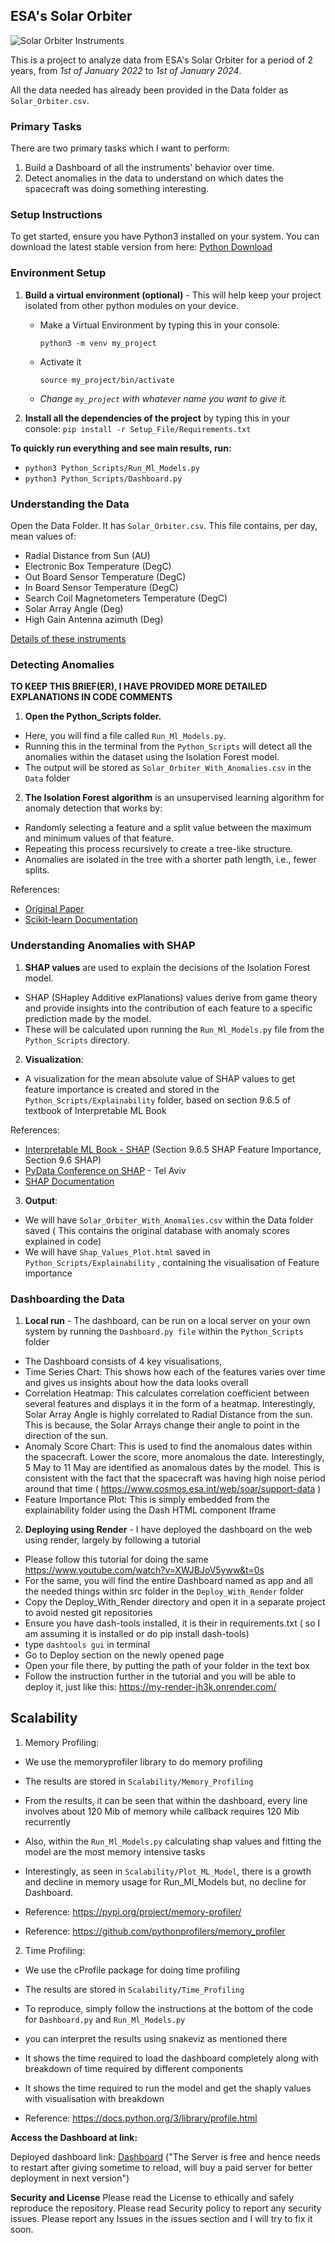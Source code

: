 ## ESA's Solar Orbiter

![Solar Orbiter Instruments]( https://github.com/Rishie123/Solar_Orbiter_Anomalies/blob/main/Images/Solar_Orbiter_Instruments.png )


This is a project to analyze data from ESA's Solar Orbiter for a period of 2 years, from *1st of January 2022* to *1st of January 2024*.

All the data needed has already been provided in the Data folder as `Solar_Orbiter.csv`.

### Primary Tasks

There are two primary tasks which I want to perform:
1. Build a Dashboard of all the instruments' behavior over time.
2. Detect anomalies in the data to understand on which dates the spacecraft was doing something interesting.

### Setup Instructions

To get started, ensure you have Python3 installed on your system. You can download the latest stable version from here: 
[Python Download](https://www.python.org/downloads/)


### Environment Setup

1. **Build a virtual environment (optional)** - This will help keep your project isolated from other python modules on your device.
   - Make a Virtual Environment by typing this in your console:
     ```
     python3 -m venv my_project
     ```
   - Activate it 
     ```
     source my_project/bin/activate
     ```
   - *Change `my_project` with whatever name you want to give it.*

2. **Install all the dependencies of the project** by typing this in your console:
`pip install -r Setup_File/Requirements.txt`





**To quickly run everything and see main results, run:**
- `python3 Python_Scripts/Run_Ml_Models.py`
- `python3 Python_Scripts/Dashboard.py`


### Understanding the Data

Open the Data Folder. It has `Solar_Orbiter.csv`. This file contains, per day, mean values of:
- Radial Distance from Sun (AU)
- Electronic Box Temperature (DegC)
- Out Board Sensor Temperature (DegC)
- In Board Sensor Temperature (DegC)
- Search Coil Magnetometers Temperature (DegC)
- Solar Array Angle (Deg)
- High Gain Antenna azimuth (Deg)

[Details of these instruments](https://sci.esa.int/web/solar-orbiter/-/51217-instruments)

### Detecting Anomalies

**TO KEEP THIS BRIEF(ER), I HAVE PROVIDED MORE DETAILED EXPLANATIONS IN CODE COMMENTS**

1. **Open the Python_Scripts folder.**
- Here, you will find a file called `Run_Ml_Models.py`.
- Running this in the terminal from the `Python_Scripts` will detect all the anomalies within the dataset using the Isolation Forest model.
- The output will be stored as `Solar_Orbiter_With_Anomalies.csv` in the `Data` folder

2. **The Isolation Forest algorithm** is an unsupervised learning algorithm for anomaly detection that works by:
- Randomly selecting a feature and a split value between the maximum and minimum values of that feature.
- Repeating this process recursively to create a tree-like structure.
- Anomalies are isolated in the tree with a shorter path length, i.e., fewer splits.


References:
- [Original Paper](https://cs.nju.edu.cn/zhouzh/zhouzh.files/publication/icdm08b.pdf)
- [Scikit-learn Documentation](https://scikit-learn.org/stable/modules/generated/sklearn.ensemble.IsolationForest.html)

### Understanding Anomalies with SHAP

1. **SHAP values** are used to explain the decisions of the Isolation Forest model.
- SHAP (SHapley Additive exPlanations) values derive from game theory and provide insights into the contribution of each feature to a specific prediction made by the model.
- These will be calculated upon running the `Run_Ml_Models.py` file from the `Python_Scripts` directory.

2. **Visualization**: 
- A visualization for the mean absolute value of SHAP values to get feature importance is created and stored in the `Python_Scripts/Explainability` folder, based on section 9.6.5 of textbook of Interpretable ML Book

References:
- [Interpretable ML Book - SHAP](https://christophm.github.io/interpretable-ml-book/shap.html) (Section 9.6.5 SHAP Feature Importance, Section 9.6 SHAP)
- [PyData Conference on SHAP](https://www.youtube.com/watch?v=5p8B2Ikcw-k) - Tel Aviv
- [SHAP Documentation](https://shap.readthedocs.io/en/latest/)

3. **Output**:  
- We will have `Solar_Orbiter_With_Anomalies.csv` within the Data folder saved ( This contains the original database with anomaly scores explained in code)
- We will have `Shap_Values_Plot.html` saved in `Python_Scripts/Explainability` , containing the visualisation of Feature importance

### Dashboarding the Data

1. **Local run** - The dashboard, can be run on a local server on your own system by running the `Dashboard.py file` within the `Python_Scripts` folder
- The Dashboard consists of 4 key visualisations, 
- Time Series Chart: This shows how each of the features varies over time and gives us insights about how the data looks overall
- Correlation Heatmap: This calculates correlation coefficient between several features and displays it in the form of a heatmap. Interestingly,
Solar Array Angle is highly correlated to Radial Distance from the sun. This is because, the Solar Arrays change their angle to point in the direction of the sun.
- Anomaly Score Chart: This is used to find the anomalous dates within the spacecraft. Lower the score, more anomalous the date. Interestingly,
5 May to 11 May are identified as anomalous dates by the model. This is consistent with the fact that the spacecraft was having high noise period around that time ( https://www.cosmos.esa.int/web/soar/support-data )
- Feature Importance Plot: This is simply embedded from the explainability folder using the Dash HTML component Iframe

2. **Deploying using Render** - I have deployed the dashboard on the web using render, largely by following a tutorial
- Please follow this tutorial for doing the same https://www.youtube.com/watch?v=XWJBJoV5yww&t=0s
- For the same, you will find the entire Dashboard named as app and all the needed things within src folder in the `Deploy_With_Render` folder 
- Copy the Deploy_With_Render directory and open it in a separate project to avoid nested git repositories
- Ensure you have dash-tools installed, it is their in requirements.txt ( so I am assuming it is installed or do pip install dash-tools)
- type `dashtools gui` in terminal
- Go to Deploy section on the newly opened page 
- Open your file there, by putting the path of your folder in the text box
- Follow the instruction further in the tutorial and you will be able to deploy it, just like this: https://my-render-jh3k.onrender.com/

## Scalability

1. Memory Profiling:  

- We use the memoryprofiler library to do memory profiling
- The results are stored in `Scalability/Memory_Profiling`
- From the results, it can be seen that within the dashboard, every line involves about 120 Mib of memory while callback requires 120 Mib recurrently
- Also, within the `Run_Ml_Models.py` calculating shap values and fitting the model are the most memory intensive tasks
- Interestingly, as seen in `Scalability/Plot_ML_Model`, there is a growth and decline in memory usage for Run_Ml_Models but, no decline for Dashboard.

- Reference: https://pypi.org/project/memory-profiler/  
- Reference: https://github.com/pythonprofilers/memory_profiler


2. Time Profiling:

- We use the cProfile package for doing time profiling
- The results are stored in `Scalability/Time_Profiling`
- To reproduce, simply follow the instructions at the bottom of the code for `Dashboard.py` and `Run_Ml_Models.py`
- you can interpret the results using snakeviz as mentioned there
- It shows the time required to load the dashboard completely along with breakdown of time required by different components
- It shows the time required to run the model and get the shaply values with visualisation with breakdown

- Reference: https://docs.python.org/3/library/profile.html


**Access the Dashboard at link:**

Deployed dashboard link: [Dashboard](https://my-render-jh3k.onrender.com/) ("The Server is free and hence needs to restart after giving sometime to reload, will buy a paid server for better deployment in next version")


**Security and License**
Please read the License to ethically and safely reproduce the repository.
Please read Security policy to report any security issues.
Please report any Issues in the issues section and I will try to fix it soon.
